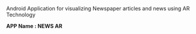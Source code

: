 Android Application for visualizing Newspaper articles and news using AR Technology

<b>
  APP Name : NEWS AR
</b>
